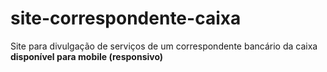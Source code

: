 # site-correspondente-caixa
Site para divulgação de serviços de um correspondente bancário da caixa
**disponível para mobile (responsivo)**
